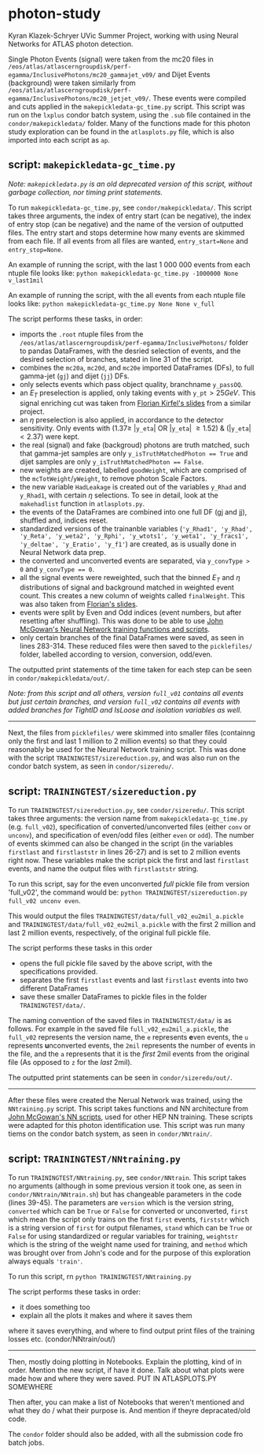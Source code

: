 # photon-study

Kyran Klazek-Schryer UVic Summer Project, working with using Neural Networks for ATLAS photon detection.

Single Photon Events (signal) were taken from the mc20 files in `/eos/atlas/atlascerngroupdisk/perf-egamma/InclusivePhotons/mc20_gammajet_v09/` and Dijet Events (background) were taken similarly from `/eos/atlas/atlascerngroupdisk/perf-egamma/InclusivePhotons/mc20_jetjet_v09/`. These events were compiled and cuts applied in the `makepickledata-gc_time.py` script. This script was run on the `lxplus` condor batch system, using the `.sub` file contained in the `condor/makepickledata/` folder. Many of the functions made for this photon study exploration can be found in the `atlasplots.py` file, which is also imported into each script as `ap`.

## script: `makepickledata-gc_time.py`
*Note: `makepickledata.py` is an old deprecated version of this script, without garbage collection, nor timing print statements.*

To run `makepickledata-gc_time.py`, see `condor/makepickledata/`. This script takes three arguments, the index of entry start (can be negative), the index of entry stop (can be negative) and the name of the version of outputted files. The entry start and stops determine how many events are skimmed from each file. If all events from all files are wanted, `entry_start=None` and `entry_stop=None`.

An example of running the script, with the last 1 000 000 events from each ntuple file looks like: `python makepickledata-gc_time.py -1000000 None v_last1mil`

An example of running the script, with the all events from each ntuple file looks like: `python makepickledata-gc_time.py None None v_full`

The script performs these tasks, in order:
- imports the `.root` ntuple files from the `/eos/atlas/atlascerngroupdisk/perf-egamma/InclusivePhotons/` folder to pandas DataFrames, with the desried selection of events, and the desired selection of branches, stated in line 31 of the script.
- combines the `mc20a`, `mc20d`, and `mc20e` imported DataFrames (DFs), to full gamma-jet (`gj`) and dijet (`jj`) DFs.
- only selects events which pass object quality, branchname `y_passOQ`.
- an $E_T$ preselection is applied, only taking events with `y_pt`$>25GeV$. This signal enriching cut was taken from [Florian Kirfel's slides](https://indico.cern.ch/event/1076972/contributions/4531976/attachments/2310873/3932455/Photon%20ID%20ML.pdf) from a similar project.
- an $\eta$ preselection is also applied, in accordance to the detector sensitivity. Only events with ($1.37 ≥$ |`y_eta`| OR |`y_eta`| $≥ 1.52$) & (|`y_eta`| $< 2.37$) were kept.
- the real (signal) and fake (backgroud) photons are truth matched, such that gamma-jet samples are only `y_isTruthMatchedPhoton == True` and dijet samples are only `y_isTruthMatchedPhoton == False`.
- new weights are created, labelled `goodWeight`, which are comprised of the `mcTotWeight`/`yWeight`, to remove photon Scale Factors.
- the new variable `HadLeakage` is created out of the variables `y_Rhad` and `y_Rhad1`, with certain $\eta$ selections. To see in detail, look at the `makehadlist` function in `atlasplots.py`.
- the events of the DataFrames are combined into one full DF (gj and jj), shuffled and, indices reset.
- standardized versions of the trainanble variables (`'y_Rhad1', 'y_Rhad', 'y_Reta', 'y_weta2', 'y_Rphi', 'y_wtots1', 'y_weta1', 'y_fracs1', 'y_deltae', 'y_Eratio', 'y_f1'`) are created, as is usually done in Neural Network data prep.
- the converted and unconverted events are separated, via `y_convType > 0` and `y_convType == 0`.
- all the signal events were reweighted, such that the binned $E_T$ and $\eta$ distributions of signal and background matched in weighted event count. This creates a new column of weights called `finalWeight`. This was also taken from [Florian's slides](https://indico.cern.ch/event/1076972/contributions/4531976/attachments/2310873/3932455/Photon%20ID%20ML.pdf).
- events were split by Even and Odd indices (event numbers, but after resetting after shuffling). This was done to be able to use [John McGowan's Neural Network training functions and scripts](https://gitlab.cern.ch/atlas-physics/sm/ew/wgamma-vbs-run2/analysis_scripts/-/tree/master/NN_training).
- only certain branches of the final DataFrames were saved, as seen in lines 283-314. These reduced files were then saved to the `picklefiles/` folder, labelled according to version, conversion, odd/even.

The outputted print statements of the time taken for each step can be seen in `condor/makepickledata/out/`.

*Note: from this script and all others, version `full_v01` contains all events but just certain branches, and version `full_v02` contains all events with added branches for TightID and IsLoose and isolation variables as well.*

-----------------------------------------------------------------------------------------

Next, the files from `picklefiles/` were skimmed into smaller files (containng only the first and last 1 million to 2 million events) so that they could reasonably be used for the Neural Network training script. This was done with the script `TRAININGTEST/sizereduction.py`, and was also run on the condor batch system, as seen in `condor/sizeredu/`.

## script: `TRAININGTEST/sizereduction.py`

To run `TRAININGTEST/sizereduction.py`, see `condor/sizeredu/`. This script takes three arguments: the version name from `makepickledata-gc_time.py` (e.g. `full_v02`), specification of converted/unconverted files (either `conv` or `unconv`), and specification of even/odd files (either `even` or `odd`). The number of events skimmed can also be changed in the script (in the variables `firstlast` and `firstlaststr` in lines 26-27) and is set to 2 million events right now. These variables make the script pick the first and last `firstlast` events, and name the output files with `firstlaststr` string.

To run this script, say for the even unconverted *full* pickle file from version 'full_v02', the command would be: `python TRAININGTEST/sizereduction.py full_v02 unconv even`.

This would output the files `TRAININGTEST/data/full_v02_eu2mil_a.pickle` and `TRAININGTEST/data/full_v02_eu2mil_a.pickle` with the first 2 million and last 2 million events, respectively, of the original full pickle file.

The script performs these tasks in this order
- opens the full pickle file saved by the above script, with the specifications provided.
- separates the first `firstlast` events and last `firstlast` events into two different DataFrames
- save these smaller DataFrames to pickle files in the folder `TRAININGTEST/data/`.

The naming convention of the saved files in `TRAININGTEST/data/` is as follows. For example in the saved file `full_v02_eu2mil_a.pickle`, the `full_v02` represents the version name, the `e` represents **e**ven events, the `u` represents **u**nconverted events, the `2mil` represents the number of events in the file, and the `a` represents that it is the *first* 2mil events from the original file (As opposed to `z` for the *last* 2mil).

The outputted print statements can be seen in `condor/sizeredu/out/`.

-----------------------------------------------------------------------------------------
After these files were created the Nerual Network was trained, using the `NNtraining.py` script. This script takes functions and NN architecture from [John McGowan's NN scripts](https://gitlab.cern.ch/atlas-physics/sm/ew/wgamma-vbs-run2/analysis_scripts/-/tree/master/NN_training), used for other HEP NN training. These scripts were adapted for this photon identification use. This script was run many tiems on the condor batch system, as seen in `condor/NNtrain/`.

## script: `TRAININGTEST/NNtraining.py`

To run `TRAININGTEST/NNtraining.py`, see `condor/NNtrain`. This script takes no arguments (although in some previous version it took one, as seen in `condor/NNtrain/NNtrain.sh`) but has changeable parameters in the code (lines 39-45). The parameters are `version` which is the version string, `converted` which can be `True` or `False` for converted or unconverted, `first` which mean the script only trains on the first `first` events, `firststr` which is a string version of `first` for output filenames, `stand` which can be `True` or `False` for using standardized or regular variables for training, `weightstr` which is the string of the weight name used for training, and `method` which was brought over from John's code and for the purpose of this exploration always equals `'train'`.

To run this script, rn `python TRAININGTEST/NNtraining.py`

The script performs these tasks in order:
- it does something too
- explain all the plots it makes and where it saves them

where it saves everything, and where to find output print files of the training losses etc. (condor/NNtrain/out/)

-----------------------------------------------------------------------------------------
Then, mostly doing plotting in Notebooks. Explain the plotting, kind of in order. Mention the new script, if have it done. Talk about what plots were made how and where they were saved.   PUT IN ATLASPLOTS.PY SOMEWHERE

Then after, you can make a list of Notebooks that weren't mentioned and what they do / what their purpose is. And mention if theyre depracated/old code.

The `condor` folder should also be added, with all the submission code fro batch jobs.
